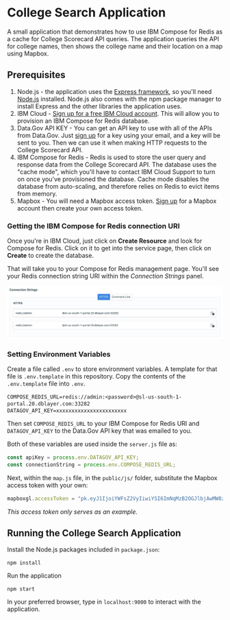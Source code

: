 # College Search Application

A small application that demonstrates how to use IBM Compose for Redis as a cache for College Scorecard API queries. The application queries the API for college names, then shows the college name and their location on a map using Mapbox.

## Prerequisites

1. Node.js - the application uses the [Express framework](https://expressjs.com/), so you'll need [Node.js](https://nodejs.org/en/) installed. Node.js also comes with the npm package manager to install Express and the other libraries the application uses.
2. IBM Cloud - [Sign up for a free IBM Cloud account](https://www.ibm.com/cloud/). This will allow you to provision an IBM Compose for Redis database.
3. Data.Gov API KEY - You can get an API key to use with all of the APIs from Data.Gov. Just [sign up](https://api.data.gov/signup/) for a key using your email, and a key will be sent to you. Then we can use it when making HTTP requests to the College Scorecard API.
4. IBM Compose for Redis - Redis is used to store the user query and response data from the College Scorecard API. The database uses the "cache mode", which you'll have to contact IBM Cloud Support to turn on once you've provisioned the database. Cache mode disables the database from auto-scaling, and therefore relies on Redis to evict items from memory.
5. Mapbox - You will need a Mapbox access token. [Sign up](https://www.mapbox.com/) for a Mapbox account then create your own access token.

### Getting the IBM Compose for Redis connection URI

Once you're in IBM Cloud, just click on **Create Resource** and look for Compose for Redis. Click on it to get into the service page, then click on **Create** to create the database.

That will take you to your Compose for Redis management page. You'll see your Redis connection string URI within the _Connection Strings_ panel.

![ibm compose redis screenshot](/screenshots/redis.png)

### Setting Environment Variables

Create a file called `.env` to store environment variables. A template for that file is `.env.template` in this repository. Copy the contents of the `.env.template` file into `.env`.

```shell
COMPOSE_REDIS_URL=redis://admin:<password>@sl-us-south-1-portal.20.dblayer.com:33282
DATAGOV_API_KEY=xxxxxxxxxxxxxxxxxxxxxxx
```

Then set `COMPOSE_REDIS_URL` to your IBM Compose for Redis URI and `DATAGOV_API_KEY` to the Data.Gov API key that was emailed to you.

Both of these variables are used inside the `server.js` file as:

```javascript
const apiKey = process.env.DATAGOV_API_KEY;
const connectionString = process.env.COMPOSE_REDIS_URL;
```

Next, within the `map.js` file, in the `public/js/` folder, substitute the Mapbox access token with your own:

```javascript
mapboxgl.accessToken = "pk.eyJ1IjoiYWFsZ2VyIiwiYSI6ImNqMzB2OGJlbjAwMW8zM2s4cWVsY3IybWIifQ.9qDiHbV9N5ezaQ8czC9gew";
```

_This access token only serves as an example._

## Running the College Search Application

Install the Node.js packages included in `package.json`:

```shell
npm install
```

Run the application

```shell
npm start
```

In your preferred browser, type in `localhost:9000` to interact with the application.
